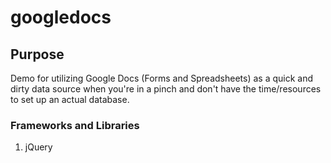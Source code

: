 # googledocs

## Purpose
Demo for utilizing Google Docs (Forms and Spreadsheets) as a quick and dirty data source when
you're in a pinch and don't have the time/resources to set up an actual database.

### Frameworks and Libraries
1. jQuery